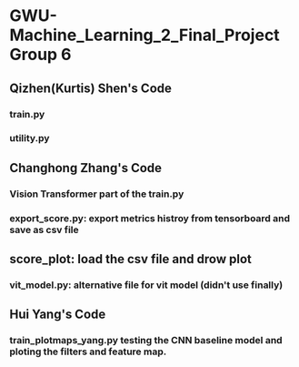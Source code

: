 # GWU-Machine_Learning_2_Final_Project Group 6

## Qizhen(Kurtis) Shen's Code
### train.py
### utility.py

## Changhong Zhang's Code
### Vision Transformer part of the train.py
### export_score.py: export metrics histroy from tensorboard and save as csv file
## score_plot: load the csv file and drow plot
### vit_model.py: alternative file for vit model (didn't use finally)

## Hui Yang's Code
### train_plotmaps_yang.py testing the CNN baseline model and ploting the filters and feature map.
